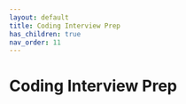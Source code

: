 ```yaml
---
layout: default
title: Coding Interview Prep
has_children: true
nav_order: 11
---
```


# Coding Interview Prep